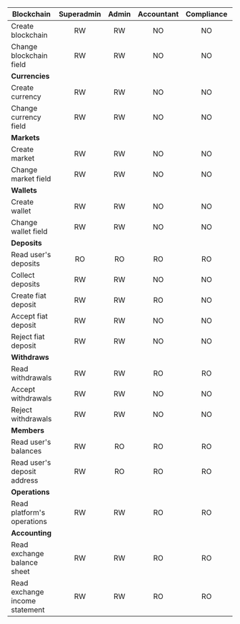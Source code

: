 | Blockchain                   |   Superadmin | Admin  |  Accountant |Compliance | Technical| Support | Member| Broker| Trader|
| ----------------------       |:------------:|:------:|:-----------:|:---------:|:--------:|:-------:|:-----:|:-----:|------:|
| Create blockchain            | RW           |   RW   | NO          | NO        | RW       | NO      | NO    |NO     |NO     |
| Change blockchain field      | RW           |   RW   | NO          | NO        | RW       | NO      | NO    |NO     |NO     |
| **Currencies**               |              |        |             |           |          |         |       |
|Create currency               | RW           |   RW   | NO          | NO        | RW       | NO      | NO    |NO     |NO     |
|Change currency field         | RW           |   RW   | NO          | NO        | RW       | NO      | NO    |NO     |NO     |
|**Markets**                   |              |        |             |           |          |         |       |
|Create market                 | RW           |   RW   | NO          | NO        | RW       | NO      | NO    |NO     |NO     |
|Change market field           | RW           |   RW   | NO          | NO        | RW       | NO      | NO    |NO     |NO     |
|**Wallets**                   |              |        |             |           |          |         |       |
|Create wallet                 | RW           |   RW   | NO          | NO        | RW       | NO      | NO    |NO     |NO     |
|Change wallet field           | RW           |   RW   | NO          | NO        | RW       | NO      | NO    |NO     |NO     |
|**Deposits**                  |              |        |             |           |          |         |       |
|Read user's deposits          | RO           |   RO   | RO          | RO        | RO       | RO      | NO    |NO     |NO     |
|Collect deposits              | RW           |   RW   | NO          | NO        | NO       | NO      | NO    |NO     |NO     |
|Create fiat deposit           | RW           |   RW   | RO          | NO        | NO       | NO      | NO    |NO     |NO     |
|Accept fiat deposit           | RW           |   RW   | NO          | NO        | NO       | NO      | NO    |NO     |NO     |
|Reject fiat deposit           | RW           |   RW   | NO          | NO        | NO       | NO      | NO    |NO     |NO     |
|**Withdraws**                 |              |        |             |           |          |         |       |
|Read withdrawals              | RW           |   RW   | RO          | RO        | RO       | RO      | NO    |NO     |NO     |
|Accept withdrawals            | RW           |   RW   | NO          | NO        | NO       | NO      | NO    |NO     |NO     |
|Reject withdrawals            | RW           |   RW   | NO          | NO        | NO       | NO      | NO    |NO     |NO     |
|**Members**                   |              |        |             |           |          |         |       |
|Read user's balances          |  RW          |   RO   | RO          | RO        | RO       | RO      | NO    |NO     |NO     |
|Read user's deposit address   |  RW          |   RO   | RO          | RO        | RO       | RO      | NO    |NO     |NO     |
|**Operations**                |              |        |             |           |          |         |       |
|Read platform's operations    |  RW          |   RW   | RO          | RO        | RO       | RO      | NO    |NO     |NO     |
|**Accounting**                |              |        |             |           |          |         |       |
|Read exchange balance sheet   |  RW          |   RW   | RO          | RO        | NO       | RO      | NO    |NO     |NO     |
|Read exchange income statement|  RW          |   RW   | RO          | RO        | NO       | RO      | NO    |NO     |NO     |
